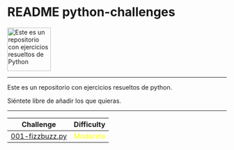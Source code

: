 # README python-challenges

<img src="https://upload.wikimedia.org/wikipedia/commons/thumb/c/c3/Python-logo-notext.svg/1869px-Python-logo-notext.svg.png" alt="Este es un repositorio con ejercicios resueltos de Python" width="100" height="100">

***

Este es un repositorio con ejercicios resueltos de python.

Siéntete libre de añadir los que quieras.

***
| Challenge     | Difficulty |
|------------|------------|
| [001-fizzbuzz.py](https://github.com/robleslf/python-challenges/blob/main/001-fizzbuzz.py)   | <span style="color:yellow">Moderate</span>      |

